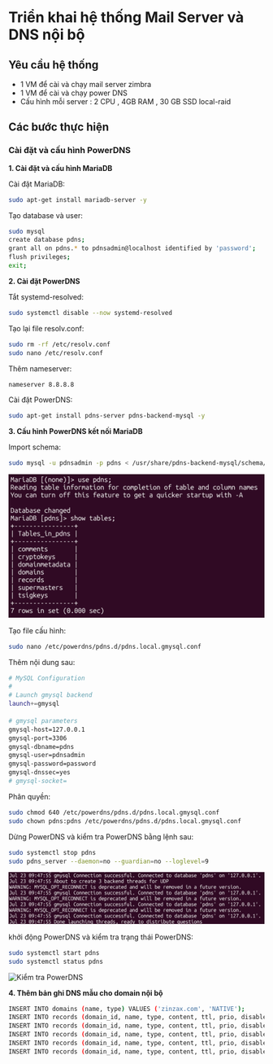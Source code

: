 # Triển khai hệ thống Mail Server và DNS nội bộ

## Yêu cầu hệ thống
- 1 VM để cài và chạy mail server zimbra
- 1 VM để cài và chạy power DNS
- Cấu hình mỗi server : 2 CPU , 4GB RAM , 30 GB SSD local-raid

## Các bước thực hiện
### Cài đặt và cấu hình PowerDNS
**1. Cài đặt và cấu hình MariaDB**

Cài đặt MariaDB:
```bash
sudo apt-get install mariadb-server -y
```
Tạo database và user:
```bash
sudo mysql
create database pdns;
grant all on pdns.* to pdnsadmin@localhost identified by 'password';
flush privileges;
exit;
```
**2. Cài đặt PowerDNS**

Tắt systemd-resolved:
```bash
sudo systemctl disable --now systemd-resolved
```
Tạo lại file resolv.conf:
```bash
sudo rm -rf /etc/resolv.conf
sudo nano /etc/resolv.conf
```
Thêm nameserver:
```bash
nameserver 8.8.8.8
```
Cài đặt PowerDNS:
```bash
sudo apt-get install pdns-server pdns-backend-mysql -y
```

**3. Cấu hình PowerDNS kết nối MariaDB**

Import schema:
```bash
sudo mysql -u pdnsadmin -p pdns < /usr/share/pdns-backend-mysql/schema/schema.mysql.sql
```
![Kiểm tra database](./images/PowerDNS/check-database1.png "Kiểm tra database.")

Tạo file cấu hình:
```bash
sudo nano /etc/powerdns/pdns.d/pdns.local.gmysql.conf
```
Thêm nội dung sau:
```bash
# MySQL Configuration
#
# Launch gmysql backend
launch+=gmysql

# gmysql parameters
gmysql-host=127.0.0.1
gmysql-port=3306
gmysql-dbname=pdns
gmysql-user=pdnsadmin
gmysql-password=password
gmysql-dnssec=yes
# gmysql-socket=
```
Phân quyền:
```bash
sudo chmod 640 /etc/powerdns/pdns.d/pdns.local.gmysql.conf
sudo chown pdns:pdns /etc/powerdns/pdns.d/pdns.local.gmysql.conf
```
Dừng PowerDNS và kiểm tra PowerDNS bằng lệnh sau:
```bash
sudo systemctl stop pdns
sudo pdns_server --daemon=no --guardian=no --loglevel=9
```
![Kiểm tra PowerDNS](./images/PowerDNS/check-powerdns.png "Kiểm tra PowerDNS.")

khởi động PowerDNS và kiểm tra trạng thái PowerDNS:
```bash
sudo systemctl start pdns
sudo systemctl status pdns
```
![Kiểm tra PowerDNS](./images/PowerDNS/check-powerdns1.png "Kiểm tra PowerDNS.")

**4. Thêm bản ghi DNS mẫu cho domain nội bộ**
```bash
INSERT INTO domains (name, type) VALUES ('zinzax.com', 'NATIVE');
INSERT INTO records (domain_id, name, type, content, ttl, prio, disabled) VALUES (1, 'zinzax.com', 'SOA', 'ns1.zinzax.com. admin.zinzax.com. 1 3600 1800 604800 3600', 3600, NULL, 0);
INSERT INTO records (domain_id, name, type, content, ttl, prio, disabled) VALUES (1, 'zinzax.com', 'A', '10.0.12.244', 3600, NULL, 0);
INSERT INTO records (domain_id, name, type, content, ttl, prio, disabled) VALUES (1, 'www.zinzax.com', 'A', '10.0.12.244', 3600, NULL, 0);
INSERT INTO records (domain_id, name, type, content, ttl, prio, disabled, auth) VALUES (1, 'mail.zinzax.com', 'A', '10.0.12.244', 3600, NULL, 0, 1);
INSERT INTO records (domain_id, name, type, content, ttl, prio, disabled, auth) VALUES (1, 'zinzax.com', 'MX', 'mail.zinzax.com', 3600, 10, 0, 1);
```